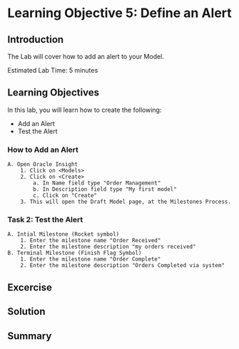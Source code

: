 # Learning Objective 5: Define an Alert

## Introduction

The Lab will cover how to add an alert to your Model. 

Estimated Lab Time: 5 minutes

## Learning Objectives
In this lab, you will learn how to create the following:
- Add an Alert
- Test the Alert
### How to Add an Alert
    A. Open Oracle Insight
        1. Click on <Models>
        2. Click on <Create>
            a. In Name field type "Order Management"
            b. In Description field type "My first model"
            c. Click on "Create"
        3. This will open the Draft Model page, at the Milestones Process.
 
### Task 2: Test the Alert
    A. Intial Milestone (Rocket symbol) 
        1. Enter the milestone name "Order Received"
        2. Enter the milestone description "my orders received"
    B. Terminal Milestone (Finish Flag Symbol)
        1. Enter the milestone name "Order Complete"
        2. Enter the milestone description "Orders Completed via system"



## Excercise
 




## Solution



## Summary